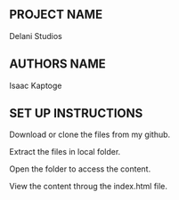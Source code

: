 ## PROJECT NAME 
Delani Studios

## AUTHORS NAME 
Isaac Kaptoge

## SET UP INSTRUCTIONS
Download or clone the files from my github.

Extract the files in local folder. 

Open the folder to access the content.

View the content throug the index.html file.